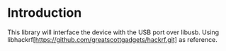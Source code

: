 # Introduction

This library will interface the device with the USB port over libusb. Using libhackrf[https://github.com/greatscottgadgets/hackrf.git] as reference.

